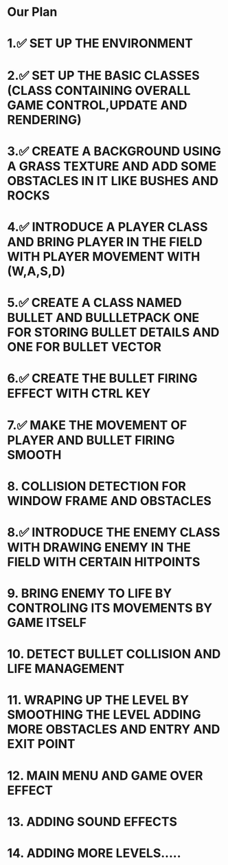 # Our Plan

# 1.✅  SET UP THE ENVIRONMENT
# 2.✅  SET UP THE BASIC CLASSES (CLASS CONTAINING OVERALL GAME CONTROL,UPDATE AND RENDERING)
# 3.✅  CREATE A BACKGROUND USING A GRASS TEXTURE AND ADD SOME OBSTACLES IN IT LIKE BUSHES AND ROCKS
# 4.✅  INTRODUCE A PLAYER CLASS AND BRING PLAYER IN THE FIELD WITH PLAYER MOVEMENT WITH (W,A,S,D)
# 5.✅  CREATE A CLASS NAMED BULLET AND BULLLETPACK ONE FOR STORING BULLET DETAILS AND ONE FOR BULLET VECTOR
# 6.✅  CREATE THE BULLET FIRING EFFECT WITH CTRL KEY 
# 7.✅  MAKE THE MOVEMENT OF PLAYER AND BULLET FIRING SMOOTH
# 8.   COLLISION DETECTION FOR WINDOW FRAME AND OBSTACLES
# 8.✅ INTRODUCE THE ENEMY CLASS WITH DRAWING ENEMY IN THE FIELD WITH CERTAIN HITPOINTS
# 9.   BRING ENEMY TO LIFE BY CONTROLING ITS MOVEMENTS BY GAME ITSELF
# 10.  DETECT BULLET COLLISION AND LIFE MANAGEMENT
# 11.  WRAPING UP THE LEVEL BY SMOOTHING THE LEVEL ADDING MORE OBSTACLES AND ENTRY AND EXIT POINT 
# 12.  MAIN MENU AND GAME OVER EFFECT
# 13.  ADDING SOUND EFFECTS
# 14.  ADDING MORE LEVELS.....